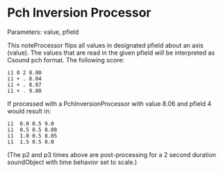 Pch Inversion Processor 
=======================

Parameters: value, pfield

This noteProcessor flips all values in designated pfield about an axis
(value). The values that are read in the given pfield will be
interpreted as Csound pch format. The following score:

    i1 0 2 8.00
    i1 + . 8.04
    i1 + . 8.07
    i1 + . 9.00

If processed with a PchInversionProcessor with value 8.06 and pfield 4
would result in:

    i1  0.0 0.5 9.0
    i1  0.5 0.5 8.08
    i1  1.0 0.5 8.05
    i1  1.5 0.5 8.0    

(The p2 and p3 times above are post-processing for a 2 second duration
soundObject with time behavior set to scale.)
